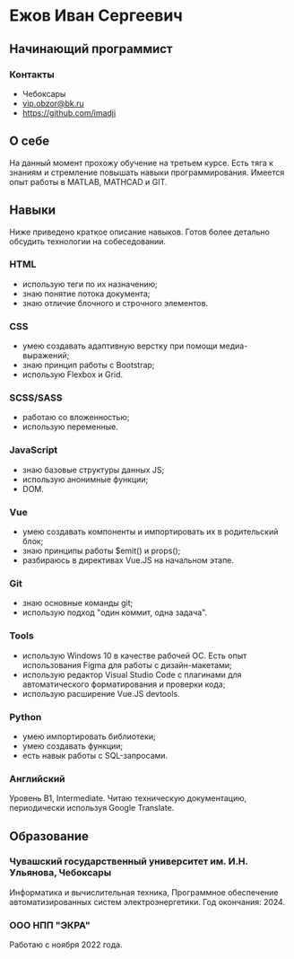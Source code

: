 # Ежов Иван Сергеевич
## Начинающий программист

### Контакты
- Чебоксары
- vip.obzor@bk.ru
- https://github.com/imadji

## О себе
На данный момент прохожу обучение на третьем курсе.
Есть тяга к знаниям и стремление повышать навыки программирования.
Имеется опыт работы в MATLAB, MATHCAD и GIT.

## Навыки

Ниже приведено краткое описание навыков. Готов более детально обсудить технологии на собеседовании.

### HTML
- использую теги по их назначению;
- знаю понятие потока документа;
- знаю отличие блочного и строчного элементов.

### CSS
- умею создавать адаптивную верстку при помощи медиа-выражений;
- знаю принцип работы с Bootstrap;
- использую Flexbox и Grid.

### SCSS/SASS
- работаю со вложенностью;
- использую переменные.

### JavaScript 
- знаю базовые структуры данных JS;
- использую анонимные функции;
- DOM.

### Vue
- умею создавать компоненты и импортировать их в родительский блок;
- знаю принципы работы $emit() и props();
- разбираюсь в директивах Vue.JS на начальном этапе.

### Git
- знаю основные команды git;
- использую подход "один коммит, одна задача".

### Tools
- использую Windows 10 в качестве рабочей ОС. Есть опыт использования Figma для работы с дизайн-макетами;
- использую редактор Visual Studio Code с плагинами для автоматического форматирования и проверки кода;
- использую расширение Vue.JS devtools.

### Python
- умею импортировать библиотеки;
- умею создавать функции;
- есть навык работы с SQL-запросами.

### Английский
Уровень B1, Intermediate. Читаю техническую документацию, периодически используя Google Translate.

## Образование

### Чувашский государственный университет им. И.Н. Ульянова, Чебоксары
Информатика и вычислительная техника, Программное обеспечение автоматизированных систем электроэнергетики.
Год окончания: 2024.

### ООО НПП "ЭКРА"
Работаю с ноября 2022 года.
